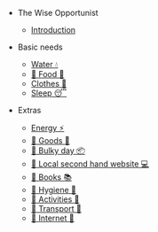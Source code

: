 * The Wise Opportunist
	* [Introduction](/)

* Basic needs
	* [Water 💧](/basics/water)
	* [🚧 Food 🍕](/basics/food)
	* [Clothes 👚](/basics/clothes)
	* [Sleep 😴](/basics/sleep)

* Extras
	* [Energy ⚡️](/extras/energy)
	* [🚧 Goods :bamboo:](/extras/goods)
	* [🚧 Bulky day 📦](/extras/bulky-day)
	* [🚧 Local second hand website 💻](/extras/website)
	* [🚧 Books 📚](/extras/books)
	* [🚧 Hygiene 🚿](/extras/hygiene)
	* [🚧 Activities 🎨](/extras/activities)
	* [🚧 Transport 🚆](/extras/transport)
	* [🚧 Internet 📶](/extras/internet)

